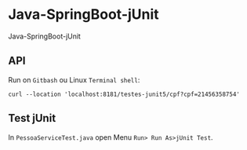 # Java-SpringBoot-jUnit
Java-SpringBoot-jUnit

## API

Run on `Gitbash` ou Linux `Terminal shell`:

```
curl --location 'localhost:8181/testes-junit5/cpf?cpf=21456358754'
```

## Test jUnit

In `PessoaServiceTest.java` open Menu `Run> Run As>jUnit Test`.